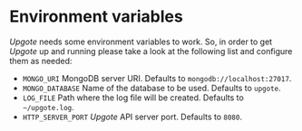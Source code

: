 # Environment variables

_Upgote_ needs some environment variables to work. So, in order to get _Upgote_ up and running please take a look at the following list and configure them as needed:

- `MONGO_URI` MongoDB server URI. Defaults to `mongodb://localhost:27017`.
- `MONGO_DATABASE` Name of the database to be used. Defaults to `upgote`.
- `LOG_FILE` Path where the log file will be created. Defaults to `~/upgote.log`.
- `HTTP_SERVER_PORT` _Upgote_ API server port. Defaults to `8080`.

